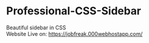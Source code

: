 # Professional-CSS-Sidebar
Beautiful sidebar in CSS \
Website Live on: https://jobfreak.000webhostapp.com/
